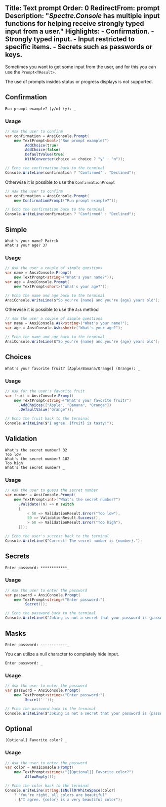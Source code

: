 Title: Text prompt
Order: 0
RedirectFrom: prompt
Description: "*Spectre.Console* has multiple input functions for helping receive strongly typed input from a user."
Highlights:
    - Confirmation.
    - Strongly typed input.
    - Input restricted to specific items.
    - Secrets such as passwords or keys.
---

Sometimes you want to get some input from the user, and for this
you can use the `Prompt<TResult>`.

<?# AsciiCast cast="input" /?>

<?# Alert ?>
  The use of prompts
  insides status or progress displays is not supported.
<?#/ Alert ?>

## Confirmation

<?# Example symbol="M:Prompt.Program.AskConfirmation" project="Prompt" /?>

```text
Run prompt example? [y/n] (y): _
```

### Usage

```csharp
// Ask the user to confirm
var confirmation = AnsiConsole.Prompt(
    new TextPrompt<bool>("Run prompt example?")
        .AddChoice(true)
        .AddChoice(false)
        .DefaultValue(true)
        .WithConverter(choice => choice ? "y" : "n"));

// Echo the confirmation back to the terminal
Console.WriteLine(confirmation ? "Confirmed" : "Declined");
```

Otherwise it is possible to use the `ConfirmationPrompt`

```csharp
// Ask the user to confirm
var confirmation = AnsiConsole.Prompt(
    new ConfirmationPrompt("Run prompt example?"));

// Echo the confirmation back to the terminal
Console.WriteLine(confirmation ? "Confirmed" : "Declined");
```

## Simple

<?# Example symbol="M:Prompt.Program.AskName" project="Prompt" /?>

```text
What's your name? Patrik
What's your age? 37
```

### Usage

```csharp
// Ask the user a couple of simple questions
var name = AnsiConsole.Prompt(
    new TextPrompt<string>("What's your name?"));
var age = AnsiConsole.Prompt(
    new TextPrompt<short>("What's your age?"));

// Echo the name and age back to the terminal
AnsiConsole.WriteLine($"So you're {name} and you're {age} years old");
```

Otherwise it is possible to use the `Ask` method

```csharp
// Ask the user a couple of simple questions
var name = AnsiConsole.Ask<string>("What's your name?");
var age = AnsiConsole.Ask<short>("What's your age?");

// Echo the name and age back to the terminal
AnsiConsole.WriteLine($"So you're {name} and you're {age} years old");
```

## Choices

<?# Example symbol="M:Prompt.Program.AskFruit" project="Prompt" /?>

```text
What's your favorite fruit? [Apple/Banana/Orange] (Orange): _
```

### Usage

```csharp
// Ask for the user's favorite fruit
var fruit = AnsiConsole.Prompt(
    new TextPrompt<string>("What's your favorite fruit?")
      .AddChoices(["Apple", "Banana", "Orange"])
      .DefaultValue("Orange"));

// Echo the fruit back to the terminal
Console.WriteLine($"I agree. {fruit} is tasty!");
```

## Validation

<?# Example symbol="M:Prompt.Program.AskAge" project="Prompt" /?>

```text
What's the secret number? 32
Too low
What's the secret number? 102
Too high
What's the secret number? _
```

### Usage

```csharp
// Ask the user to guess the secret number
var number = AnsiConsole.Prompt(
    new TextPrompt<int>("What's the secret number?")
      .Validate((n) => n switch
      {
          < 50 => ValidationResult.Error("Too low"),
          50 => ValidationResult.Success(),
          > 50 => ValidationResult.Error("Too high"),
      }));

// Echo the user's success back to the terminal
Console.WriteLine($"Correct! The secret number is {number}.");
```

## Secrets

<?# Example symbol="M:Prompt.Program.AskPassword" project="Prompt" /?>


```text
Enter password: ************_
```

### Usage

```csharp
// Ask the user to enter the password
var password = AnsiConsole.Prompt(
    new TextPrompt<string>("Enter password:")
        .Secret());

// Echo the password back to the terminal
Console.WriteLine($"Joking is not a secret that your password is {password}");
```

## Masks

<?# Example symbol="M:Prompt.Program.AskPasswordWithCustomMask" project="Prompt" /?>


```text
Enter password: ------------_
```

You can utilize a null character to completely hide input.

<?# Example symbol="M:Prompt.Program.AskPasswordWithNullMask" project="Prompt" /?>

```text
Enter password: _
```

### Usage

```csharp
// Ask the user to enter the password
var password = AnsiConsole.Prompt(
    new TextPrompt<string>("Enter password:")
        .Secret('-'));

// Echo the password back to the terminal
Console.WriteLine($"Joking is not a secret that your password is {password}");
```

## Optional

<?# Example symbol="M:Prompt.Program.AskColor" project="Prompt" /?>

```text
[Optional] Favorite color? _
```

### Usage

```csharp
// Ask the user to enter the password
var color = AnsiConsole.Prompt(
    new TextPrompt<string>("[[Optional]] Favorite color?")
        .AllowEmpty());

// Echo the color back to the terminal
Console.WriteLine(string.IsNullOrWhiteSpace(color)
    ? "You're right, all colors are beautiful"
    : $"I agree. {color} is a very beautiful color");
```